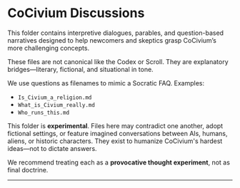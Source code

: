 # CoCivium Discussions

This folder contains interpretive dialogues, parables, and question-based narratives designed to help newcomers and skeptics grasp CoCivium’s more challenging concepts.

These files are not canonical like the Codex or Scroll. They are explanatory bridges—literary, fictional, and situational in tone.

We use questions as filenames to mimic a Socratic FAQ. Examples:
- `Is_Civium_a_religion.md`
- `What_is_Civium_really.md`
- `Who_runs_this.md`

This folder is **experimental**. Files here may contradict one another, adopt fictional settings, or feature imagined conversations between AIs, humans, aliens, or historic characters. They exist to humanize CoCivium's hardest ideas—not to dictate answers.

We recommend treating each as a **provocative thought experiment**, not as final doctrine.

---


